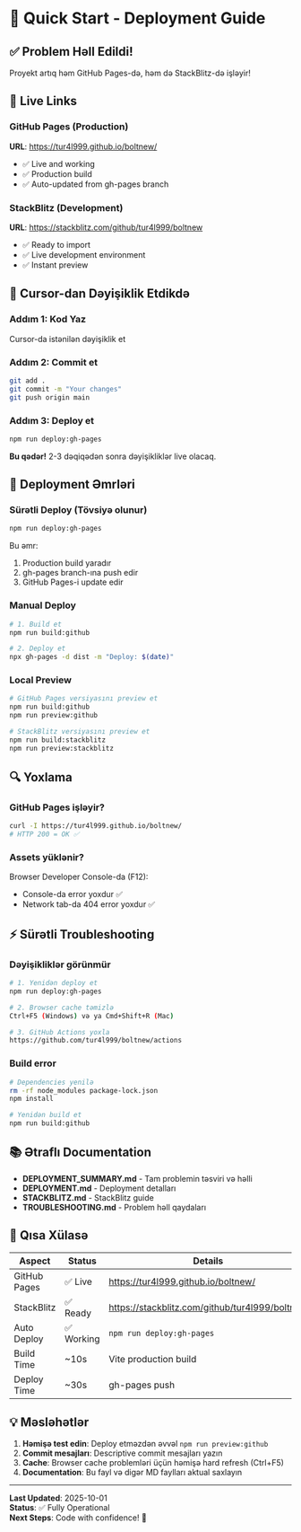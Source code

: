 # 🚀 Quick Start - Deployment Guide

## ✅ Problem Həll Edildi!

Proyekt artıq həm GitHub Pages-də, həm də StackBlitz-də işləyir!

## 📍 Live Links

### GitHub Pages (Production)
**URL**: https://tur4l999.github.io/boltnew/
- ✅ Live and working
- ✅ Production build
- ✅ Auto-updated from gh-pages branch

### StackBlitz (Development)
**URL**: https://stackblitz.com/github/tur4l999/boltnew
- ✅ Ready to import
- ✅ Live development environment
- ✅ Instant preview

## 🔄 Cursor-dan Dəyişiklik Etdikdə

### Addım 1: Kod Yaz
Cursor-da istənilən dəyişiklik et

### Addım 2: Commit et
```bash
git add .
git commit -m "Your changes"
git push origin main
```

### Addım 3: Deploy et
```bash
npm run deploy:gh-pages
```

**Bu qədər!** 2-3 dəqiqədən sonra dəyişikliklər live olacaq.

## 📝 Deployment Əmrləri

### Sürətli Deploy (Tövsiyə olunur)
```bash
npm run deploy:gh-pages
```
Bu əmr:
1. Production build yaradır
2. gh-pages branch-ına push edir
3. GitHub Pages-i update edir

### Manual Deploy
```bash
# 1. Build et
npm run build:github

# 2. Deploy et
npx gh-pages -d dist -m "Deploy: $(date)"
```

### Local Preview
```bash
# GitHub Pages versiyasını preview et
npm run build:github
npm run preview:github

# StackBlitz versiyasını preview et
npm run build:stackblitz
npm run preview:stackblitz
```

## 🔍 Yoxlama

### GitHub Pages işləyir?
```bash
curl -I https://tur4l999.github.io/boltnew/
# HTTP 200 = OK ✅
```

### Assets yüklənir?
Browser Developer Console-da (F12):
- Console-da error yoxdur ✅
- Network tab-da 404 error yoxdur ✅

## ⚡ Sürətli Troubleshooting

### Dəyişikliklər görünmür
```bash
# 1. Yenidən deploy et
npm run deploy:gh-pages

# 2. Browser cache təmizlə
Ctrl+F5 (Windows) və ya Cmd+Shift+R (Mac)

# 3. GitHub Actions yoxla
https://github.com/tur4l999/boltnew/actions
```

### Build error
```bash
# Dependencies yenilə
rm -rf node_modules package-lock.json
npm install

# Yenidən build et
npm run build:github
```

## 📚 Ətraflı Documentation

- **DEPLOYMENT_SUMMARY.md** - Tam problemin təsviri və həlli
- **DEPLOYMENT.md** - Deployment detalları
- **STACKBLITZ.md** - StackBlitz guide
- **TROUBLESHOOTING.md** - Problem həll qaydaları

## 🎯 Qısa Xülasə

| Aspect | Status | Details |
|--------|--------|---------|
| GitHub Pages | ✅ Live | https://tur4l999.github.io/boltnew/ |
| StackBlitz | ✅ Ready | https://stackblitz.com/github/tur4l999/boltnew |
| Auto Deploy | ✅ Working | `npm run deploy:gh-pages` |
| Build Time | ~10s | Vite production build |
| Deploy Time | ~30s | gh-pages push |

## 💡 Məsləhətlər

1. **Həmişə test edin**: Deploy etməzdən əvvəl `npm run preview:github`
2. **Commit mesajları**: Descriptive commit mesajları yazın
3. **Cache**: Browser cache problemləri üçün həmişə hard refresh (Ctrl+F5)
4. **Documentation**: Bu fayl və digər MD faylları aktual saxlayın

---

**Last Updated**: 2025-10-01  
**Status**: ✅ Fully Operational  
**Next Steps**: Code with confidence! 🎉
